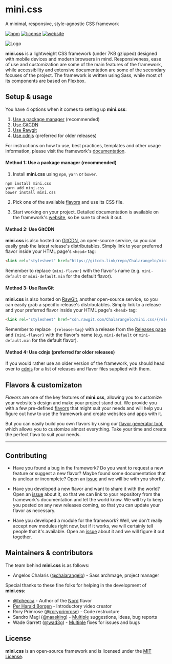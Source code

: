 # mini.css

A minimal, responsive, style-agnostic CSS framework

[![npm](https://img.shields.io/npm/v/mini.css.svg)](https://www.npmjs.com/package/mini.css)
[![license](https://img.shields.io/badge/license-MIT-yellow.svg)](https://github.com/Chalarangelo/mini.css/blob/master/LICENSE)
[![website](https://img.shields.io/badge/website-online-green.svg)](https://minicss.org)

![Logo](/docs/page_thumb.png)

**mini.css** is a lightweight CSS framework (under 7KB gzipped) designed with mobile devices and modern browsers in mind. Responsiveness, ease of use and customization are some of the main features of the framework, while accessibility and extensive documentation are some of the secondary focuses of the project. The framework is written using Sass, while most of its components are based on Flexbox.

## Setup & usage

You have 4 options when it comes to setting up **mini.css**:

1. [Use a package manager](#method-1-use-a-package-manager-recommended) (recommended)
2. [Use GitCDN](#method-2-use-gitcdn)
3. [Use Rawgit](#method-3-use-rawgit)
4. [Use cdnjs](#method-4-use-cdnjs-preferred-for-older-releases) (preferred for older releases)

For instructions on how to use, best practices, templates and other usage information, please visit the framework's [documentation](http://minicss.org/modules).

#### Method 1: Use a package manager (recommended)

1. Install **mini.css** using `npm`, `yarn` or `bower`.
```
npm install mini.css
yarn add mini.css
bower install mini.css
```
2. Pick one of the available [flavors](https://minicss.org/flavors) and use its CSS file.

3. Start working on your project. Detailed documentation is available on the framework's [website](https://minicss.org/docs), so be sure to check it out.

#### Method 2: Use GitCDN

**mini.css** is also hosted on [GitCDN](https://gitcdn.link/), an open-source service, so you can easily grab the latest release's distributables. Simply link to your preferred flavor inside your HTML page's `<head>` tag:
```html
<link rel="stylesheet" href="https://gitcdn.link/repo/Chalarangelo/mini.css/master/dist/{mini-flavor}.css" />
```

Remember to replace `{mini-flavor}` with the flavor's name (e.g. `mini-default` or `mini-default.min` for the default flavor).

#### Method 3: Use RawGit

**mini.css** is also hosted on [RawGit](https://rawgit.com/), another open-source service, so you can easily grab a specific release's distributables. Simply link to a release and your preferred flavor inside your HTML page's `<head>` tag:
```html
<link rel="stylesheet" href="cdn.rawgit.com/Chalarangelo/mini.css/{release-tag}/dist/{mini-flavor}.css" />
```

Remember to replace ` {release-tag}` with a release from the [Releases page](https://github.com/Chalarangelo/mini.css/releases) and `{mini-flavor}` with the flavor's name (e.g. `mini-default` or `mini-default.min` for the default flavor).

#### Method 4: Use cdnjs (preferred for older releases)

If you would rather use an older version of the framework, you should head over to [cdnjs](https://cdnjs.com/libraries/mini.css) for a list of releases and flavor files supplied with them.

## Flavors & customizaton

*Flavors* are one of the key features of **mini.css**, allowing you to customize your website's design and make your project stand out. We provide you with a few pre-defined [flavors](https://minicss.org/flavors#prebuilt-flavors) that might suit your needs and will help you figure out how to use the framework and create websites and apps with it.

But you can easily build you own flavors by using our [flavor generator tool](https://minicss.org/flavors#build-your-own-flavor), which allows you to customize almost everything. Take your time and create the perfect flavo to suit your needs.

---

## Contributing

- Have you found a bug in the framework? Do you want to request a new feature or suggest a new flavor? Maybe found some documentation that is unclear or incomplete? Open an [issue](https://github.com/Chalarangelo/mini.css/issues/new) and we will be with you shortly.

- Have you developed a new flavor and want to share it with the world? Open an [issue](https://github.com/Chalarangelo/mini.css/issues/new) about it, so that we can link to your repository from the framework's documentation and let the world know. We will try to keep you posted on any new releases coming, so that you can update your flavor as necessary.

- Have you developed a module for the framework? Well, we don't really accept new modules right now, but if it works, we will certainly tell people that it's available. Open an [issue](https://github.com/Chalarangelo/mini.css/issues/new) about it and we will figure it out together.

## Maintainers & contributors

The team behind **mini.css** is as follows:
- Angelos Chalaris ([@chalarangelo](https://github.com/Chalarangelo)) - Sass archmage, project manager

Special thanks to these fine folks for helping in the development of **mini.css**:
- [@tphecca](https://github.com/tphecca) - Author of the [Nord](https://github.com/Chalarangelo/mini.css/blob/master/dist/mini-nord.css) flavor
- [Per Harald Borgen](https://scrimba.com/perborgen) - Introductory video creator
- Rory Primrose ([@roryprimrose](https://github.com/roryprimrose)) - Code restructure
- Sandro Magi ([@naasking](https://github.com/naasking)) - [Multiple](https://github.com/Chalarangelo/mini.css/issues?q=is%3Aissue+author%3Anaasking) suggestions, ideas, bug reports
- Wade Garrett ([@wad3g](https://github.com/wad3g)) - [Multiple](https://github.com/Chalarangelo/mini.css/pulls?q=is%3Apr+author%3Awad3g) fixes for issues and bugs

## License

**mini.css** is an open-source framework and is licensed under the [MIT License](https://github.com/Chalarangelo/mini.css/blob/master/LICENSE).
